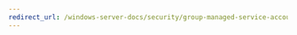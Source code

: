 ```yaml
---
redirect_url: /windows-server-docs/security/group-managed-service-accounts/security-options/devices-restrict-cd-rom-access-to-locally-logged-on-user-only.md
---
```

